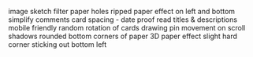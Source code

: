 image sketch filter
paper holes
ripped paper effect on left and bottom
simplify
comments
card spacing - date
proof read titles & descriptions
mobile friendly
random rotation of cards
drawing pin movement on scroll
shadows
rounded bottom corners of paper
3D paper effect
slight hard corner sticking out bottom left